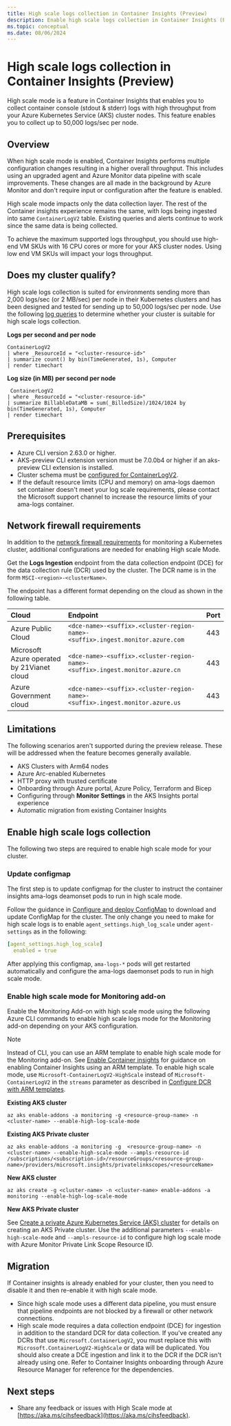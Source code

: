 ```yaml
---
title: High scale logs collection in Container Insights (Preview) 
description: Enable high scale logs collection in Container Insights (Preview).
ms.topic: conceptual
ms.date: 08/06/2024
---
```


# High scale logs collection in Container Insights (Preview) 
High scale mode is a feature in Container Insights that enables you to collect container console (stdout & stderr) logs with high throughput from your Azure Kubernetes Service (AKS) cluster nodes. This feature enables you to collect up to 50,000 logs/sec per node.

## Overview
When high scale mode is enabled, Container Insights performs multiple configuration changes resulting in a higher overall throughput. This includes using an upgraded agent and Azure Monitor data pipeline with scale improvements. These changes are all made in the background by Azure Monitor and don't require input or configuration after the feature is enabled.   

High scale mode impacts only the data collection layer. The rest of the Container insights experience remains the same, with logs being ingested into same `ContainerLogV2` table. Existing queries and alerts continue to work since the same data is being collected.

To achieve the maximum supported logs throughput, you should use high-end VM SKUs with 16 CPU cores or more for your AKS cluster nodes. Using low end VM SKUs will impact your logs throughput.  

## Does my cluster qualify?
High scale logs collection is suited for environments sending more than 2,000 logs/sec (or 2 MB/sec) per node in their Kubernetes clusters and has been designed and tested for sending up to 50,000 logs/sec per node. Use the following [log queries](../logs/log-query-overview.md) to determine whether your cluster is suitable for high scale logs collection.


**Logs per second and per node**

```kusto
ContainerLogV2 
| where _ResourceId = "<cluster-resource-id>" 
| summarize count() by bin(TimeGenerated, 1s), Computer 
| render timechart 
```

**Log size (in MB) per second per node**

```kusto
 ContainerLogV2 
| where _ResourceId = "<cluster-resource-id>"
| summarize BillableDataMB = sum(_BilledSize)/1024/1024 by bin(TimeGenerated, 1s), Computer 
| render timechart 
```

## Prerequisites 

- Azure CLI version 2.63.0 or higher.
- AKS-preview CLI extension version must be 7.0.0b4 or higher if an aks-preview CLI extension is installed.
- Cluster schema must be [configured for ContainerLogV2](./container-insights-logs-schema.md#enable-the-containerlogv2-schema).
- If the default resource limits (CPU and memory) on ama-logs daemon set container doesn't meet your log scale requirements, please contact the Microsoft support channel to increase the resource limits of your ama-logs container.

## Network firewall requirements
In addition to the [network firewall requirements](./kubernetes-monitoring-firewall.md) for monitoring a Kubernetes cluster, additional configurations are needed for enabling High scale Mode. 

Get the **Logs Ingestion** endpoint from the data collection endpoint (DCE) for the data collection rule (DCR) used by the cluster. The DCR name is in the form `MSCI-<region>-<clusterName>`.  

The endpoint has a different format depending on the cloud as shown in the following table.

| Cloud | Endpoint | Port |
|:---|:--|:--|
| Azure Public Cloud | `<dce-name>-<suffix>.<cluster-region-name>-<suffix>.ingest.monitor.azure.com` | 443 |
| Microsoft Azure operated by 21Vianet cloud | `<dce-name>-<suffix>.<cluster-region-name>-<suffix>.ingest.monitor.azure.cn` | 443 |
| Azure Government cloud | `<dce-name>-<suffix>.<cluster-region-name>-<suffix>.ingest.monitor.azure.us` | 443 |


## Limitations 

The following scenarios aren't supported during the preview release. These will be addressed when the feature becomes generally available.

- AKS Clusters with Arm64 nodes 
- Azure Arc-enabled Kubernetes
- HTTP proxy with trusted certificate
- Onboarding through Azure portal, Azure Policy, Terraform and Bicep 
- Configuring through **Monitor Settings** in the AKS Insights portal experience  
- Automatic migration from existing Container Insights   

## Enable high scale logs collection
The following two steps are required to enable high scale mode for your cluster.

### Update configmap
The first step is to update configmap for the cluster to instruct the container insights ama-logs deamonset pods to run in high scale mode. 

Follow the guidance in [Configure and deploy ConfigMap](./container-insights-data-collection-configmap.md#configure-and-deploy-configmap) to download and update ConfigMap for the cluster. The only change you need to make for high scale logs is to enable `agent_settings.high_log_scale` under `agent-settings` as in the following: 

```yml
[agent_settings.high_log_scale] 
  enabled = true 
```

After applying this configmap, `ama-logs-*` pods will get restarted automatically and configure the ama-logs daemonset pods to run in high scale mode. 

### Enable high scale mode for Monitoring add-on
Enable the Monitoring Add-on with high scale mode using the following Azure CLI commands to enable high scale logs mode for the Monitoring add-on depending on your AKS configuration.

> [!NOTE]
> Instead of CLI, you can use an ARM template to enable high scale mode for the Monitoring add-on. See [Enable Container insights](./kubernetes-monitoring-enable.md?tabs=arm#enable-container-insights) for guidance on enabling Container Insights using an ARM template. To enable high scale mode, use `Microsoft-ContainerLogV2-HighScale` instead of `Microsoft-ContainerLogV2` in the `streams` parameter as described in [Configure DCR with ARM templates](./container-insights-data-collection-configure.md?tabs=arm#configure-dcr-with-arm-templates).


**Existing AKS cluster**

```azurecli
az aks enable-addons -a monitoring -g <resource-group-name> -n <cluster-name> --enable-high-log-scale-mode  
```

**Existing AKS Private cluster**

```azurecli
az aks enable-addons -a monitoring -g  <resource-group-name> -n <cluster-name> --enable-high-scale-mode --ampls-resource-id /subscriptions/<subscription-id>/resourceGroups/<resource-group-name>/providers/microsoft.insights/privatelinkscopes/<resourceName> 
```

**New AKS cluster**

```azurecli
az aks create -g <cluster-name> -n <cluster-name> enable-addons -a monitoring --enable-high-log-scale-mode  
```

**New AKS Private cluster**

See [Create a private Azure Kubernetes Service (AKS) cluster](/azure/aks/private-clusters?tabs=azure-portal) for details on creating an AKS Private cluster. Use the additional parameters `--enable-high-scale-mode` and `--ampls-resource-id` to configure high log scale mode with Azure Monitor Private Link Scope Resource ID. 

## Migration
If Container insights is already enabled for your cluster, then you need to disable it and then re-enable it with high scale mode.

- Since high scale mode uses a different data pipeline, you must ensure that pipeline endpoints are not blocked by a firewall or other network connections.
- High scale mode requires a data collection endpoint (DCE) for ingestion in addition to the standard DCR for data collection. If you've created any DCRs that use `Microsoft.ContainerLogV2`, you must replace this with `Microsoft.ContainerLogV2-HighScale` or data will be duplicated. You should also create a DCE ingestion and link it to the DCR if the DCR isn't already using one. Refer to Container Insights onboarding through Azure Resource Manager for reference for the dependencies. 


## Next steps
- Share any feedback or issues with High Scale mode at [https://aka.ms/cihsfeedback](https://aka.ms/cihsfeedback).


